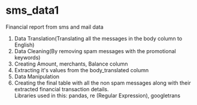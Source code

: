 # sms_data1
Financial report from sms and mail data
1. Data Translation(Translating all the messages in the body column to English)
2. Data Cleaning(By removing spam messages with the promotional keywords)
3. Creating Amount, merchants, Balance column
4. Extracting it's values from the body_translated column
5. Data Manipulation
6. Creating the final table with all the non spam messages along with their extracted financial transaction details.
   <br>
Libraries used in this:
pandas, re (Regular Expression), googletrans
